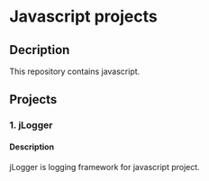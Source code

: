# Javascript projects

## Decription
This repository contains javascript.

## Projects

### 1. jLogger
#### Description
jLogger is logging framework for javascript project.

